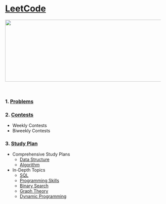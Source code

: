 # [LeetCode](https://leetcode.com/explore)
<p align="center">
    <img width="1000" height="200" src="https://github.com/AkashSingh3031/The-Complete-FAANG-Preparation/blob/master/images/LeetCode.png">
</p><br>

### 1. [Problems](https://leetcode.com/problemset/all)

### 2. [Contests](https://leetcode.com/contest)
   - Weekly Contests
   - Biweekly Contests

### 3. [Study Plan](https://leetcode.com/study-plan)
   - Comprehensive Study Plans
      - [Data Structure](https://leetcode.com/study-plan/data-structure)
	  - [Algorithm](https://leetcode.com/study-plan/algorithm)
   - In-Depth Topics
      - [SQL](https://leetcode.com/study-plan/sql)
      - [Programming Skills](https://leetcode.com/study-plan/programming-skills)
      - [Binary Search](https://leetcode.com/study-plan/binary-search)
      - [Graph Theory](https://leetcode.com/study-plan/graph)
      - [Dynamic Programming](https://leetcode.com/study-plan/dynamic-programming)
	  
